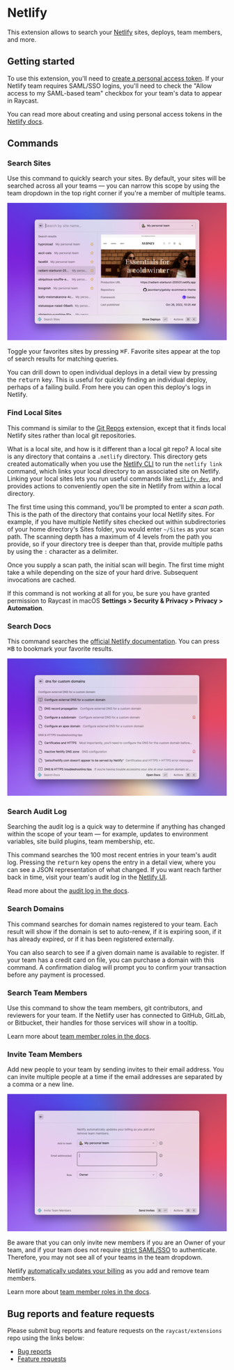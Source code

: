 # Netlify

This extension allows to search your [Netlify](https://www.netlify.com) sites, deploys, team members, and more.

## Getting started

To use this extension, you'll need to [create a personal access token](https://app.netlify.com/user/applications/personal). If your Netlify team requires SAML/SSO logins, you'll need to check the "Allow access to my SAML-based team" checkbox for your team's data to appear in Raycast.

You can read more about creating and using personal access tokens in the [Netlify docs](https://docs.netlify.com/accounts-and-billing/user-settings/#connect-with-other-applications).

## Commands

### Search Sites

Use this command to quickly search your sites. By default, your sites will be searched across all your teams &mdash; you can narrow this scope by using the team dropdown in the top right corner if you're a member of multiple teams.

![A list of sites, with metadata listed about the site](./metadata/1.png)

Toggle your favorites sites by pressing <kbd>⌘F</kbd>. Favorite sites appear at the top of search results for matching queries.

You can drill down to open individual deploys in a detail view by pressing the <kbd>return</kbd> key. This is useful for quickly finding an individual deploy, perhaps of a failing build. From here you can open this deploy's logs in Netlify.

### Find Local Sites

This command is similar to the [Git Repos](https://github.com/raycast/extensions/tree/main/extensions/git-repos) extension, except that it finds local Netlify sites rather than local git repositories.

What is a local site, and how is it different than a local git repo? A local site is any directory that contains a `.netlify` directory. This directory gets created automatically when you use the [Netlify CLI](https://www.netlify.com/products/cli/) to run the `netlify link` command, which links your local directory to an associated site on Netlify. Linking your local sites lets you run useful commands like [`netlify dev`](https://github.com/netlify/cli/blob/main/docs/netlify-dev.md), and provides actions to conveniently open the site in Netlify from within a local directory.

The first time using this command, you'll be prompted to enter a _scan path_. This is the path of the directory that contains your local Netlify sites. For example, if you have multiple Netlify sites checked out within subdirectories of your home directory's Sites folder, you would enter `~/Sites` as your scan path. The scanning depth has a maximum of 4 levels from the path you provide, so if your directory tree is deeper than that, provide multiple paths by using the `:` character as a delimiter.

Once you supply a scan path, the initial scan will begin. The first time might take a while depending on the size of your hard drive. Subsequent invocations are cached.

If this command is not working at all for you, be sure you have granted permission to Raycast in macOS **Settings > Security & Privacy > Privacy > Automation**.

### Search Docs

This command searches the [official Netlify documentation](https://docs.netlify.com). You can press <kbd>⌘B</kbd> to bookmark your favorite results.

![Searching the Netlify docs for "dns for custom domains"](./metadata/2.png)

### Search Audit Log

Searching the audit log is a quick way to determine if anything has changed within the scope of your team &mdash; for example, updates to environment variables, site build plugins, team membership, etc.

This command searches the 100 most recent entries in your team's audit log. Pressing the <kbd>return</kbd> key opens the entry in a detail view, where you can see a JSON representation of what changed. If you want reach farther back in time, visit your team's audit log in the [Netlify UI](https://app.netlify.com).

Read more about the [audit log in the docs](https://docs.netlify.com/accounts-and-billing/team-management/team-audit-log/).

### Search Domains

This command searches for domain names registered to your team. Each result will show if the domain is set to auto-renew, if it is expiring soon, if it has already expired, or if it has been registered externally.

You can also search to see if a given domain name is available to register. If your team has a credit card on file, you can purchase a domain with this command. A confirmation dialog will prompt you to confirm your transaction before any payment is processed.

### Search Team Members

Use this command to show the team members, git contributors, and reviewers for your team. If the Netlify user has connected to GitHub, GitLab, or Bitbucket, their handles for those services will show in a tooltip.

Learn more about [team member roles in the docs](https://docs.netlify.com/accounts-and-billing/team-management/team-member-roles/).

### Invite Team Members

Add new people to your team by sending invites to their email address. You can invite multiple people at a time if the email addresses are separated by a comma or a new line.

![A form to invite new members to the team](./metadata/3.png)

Be aware that you can only invite new members if you are an Owner of your team, and if your team does not require [strict SAML/SSO](https://docs.netlify.com/accounts-and-billing/team-management/saml-single-sign-on/#only-sso-allowed) to authenticate. Therefore, you may not see all of your teams in the team dropdown.

Netlify [automatically updates your billing](https://docs.netlify.com/accounts-and-billing/billing-faq/#how-does-team-membership-affect-billing) as you add and remove team members.

Learn more about [team member roles in the docs](https://docs.netlify.com/accounts-and-billing/team-management/team-member-roles/).

## Bug reports and feature requests

Please submit bug reports and feature requests on the `raycast/extensions` repo using the links below:

- [Bug reports](https://github.com/raycast/extensions/issues/new?assignees=&labels=extension%2Cbug&template=extension_bug_report.yml&title=%5BNetlify%5D+...)
- [Feature requests](https://github.com/raycast/extensions/issues/new?assignees=&labels=extension%2Cfeature+request&template=extension_feature_request.yml&title=%5BNetlify%5D+...)
